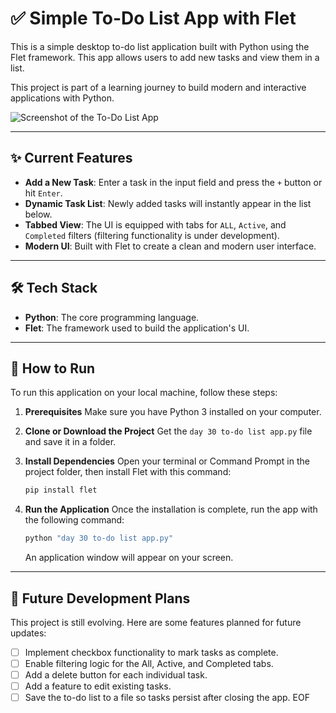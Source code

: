 # ✅ Simple To-Do List App with Flet

This is a simple desktop to-do list application built with Python using the Flet framework. This app allows users to add new tasks and view them in a list.

This project is part of a learning journey to build modern and interactive applications with Python.

![Screenshot of the To-Do List App](https://i.imgur.com/uR3eY9I.png)

---

## ✨ Current Features

- **Add a New Task**: Enter a task in the input field and press the `+` button or hit `Enter`.
- **Dynamic Task List**: Newly added tasks will instantly appear in the list below.
- **Tabbed View**: The UI is equipped with tabs for `ALL`, `Active`, and `Completed` filters (filtering functionality is under development).
- **Modern UI**: Built with Flet to create a clean and modern user interface.

---

## 🛠️ Tech Stack

- **Python**: The core programming language.
- **Flet**: The framework used to build the application's UI.

---

## 🚀 How to Run

To run this application on your local machine, follow these steps:

1.  **Prerequisites**
    Make sure you have Python 3 installed on your computer.

2.  **Clone or Download the Project**
    Get the `day 30 to-do list app.py` file and save it in a folder.

3.  **Install Dependencies**
    Open your terminal or Command Prompt in the project folder, then install Flet with this command:
    ```bash
    pip install flet
    ```

4.  **Run the Application**
    Once the installation is complete, run the app with the following command:
    ```bash
    python "day 30 to-do list app.py"
    ```
    An application window will appear on your screen.

---

## 🎯 Future Development Plans

This project is still evolving. Here are some features planned for future updates:
- [ ] Implement checkbox functionality to mark tasks as complete.
- [ ] Enable filtering logic for the All, Active, and Completed tabs.
- [ ] Add a delete button for each individual task.
- [ ] Add a feature to edit existing tasks.
- [ ] Save the to-do list to a file so tasks persist after closing the app.
EOF
